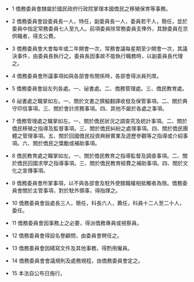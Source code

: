 * 1 僑務委員會隸屬於國民政府行政院掌理本國僑民之移殖保育等事務。

* 2 僑務委員會設委員長一人，特任，副委員長一人，委員若干人，簡任，並於委員中指定常務委員七人至九人。前項委員除常務委員支俸外，其餘委員在京供職者，得支公費。

* 3 僑務委員會大會每年或二年開會一次，常務會議每星期至少開會一次，其議決事件，由委員長執行之。委員長因事故不能執行職務時，以副委員長代理之。

* 4 僑務委員會所議事項如與各部會有關係時，各部會得派員列席。

* 5 僑務委員會設左列各處。一、祕書處。二、僑務管理處。三、僑民教育處。

* 6 祕書處之職掌如左。一、關於文書之撰擬翻譯收發及保管事項。二、關於典守印信事項。三、關於會計庶務事項。四、其他不屬於各處之事項。

* 7 僑務管理處之職掌如左。一、關於僑民狀況之調查究及統計事項。二、關於僑民移殖之指導及監督事項。三、關於僑民糾紛之處理事項。四、關於僑民團體之管理事項。五、關於回國僑民投資興辦實業及遊歷參觀等之指導或介紹事項。六、關於僑民之獎勵或補助事項。

* 8 僑民教育處之職掌如左。一、關於僑民教育之指導監督及調查事項。二、關於僑民回國求學之指導事項。三、關於僑民教育經費之補助事項。四、關於文化之宣傳事項。

* 9 僑務委員會所掌事項，以不與各部會及駐外使館職權相抵觸者為限。僑務委員會關於主管事項，對於駐外領事，得指揮之。

* 10 僑務委員會設處長三人，簡任，科長六人，薦任，科員十二人至二十人，委任。

* 11 僑務委員會因事務上之必要，得派僑務專員或視察員。

* 12 僑務委員會得設名譽顧問，由委員會聘任之。

* 13 僑務委員會因繕寫文件及其他事務，得酌用僱員。

* 14 僑務委員會會議規則及處務規程，由僑務委員會定之。

* 15 本法自公布日施行。

